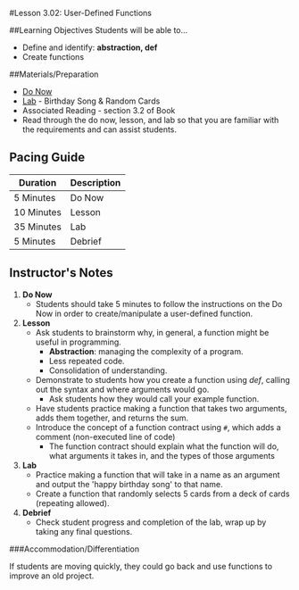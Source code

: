 #Lesson 3.02: User-Defined Functions

##Learning Objectives
Students will be able to... 
* Define and identify: **abstraction, def**
* Create functions

##Materials/Preparation
* [Do Now]
* [Lab] - Birthday Song & Random Cards
* Associated Reading - section 3.2 of Book
* Read through the do now, lesson, and lab so that you are familiar with the requirements and can assist students.

## Pacing Guide
| **Duration**   | **Description** |
| ---------- | ----------- |
| 5 Minutes  | Do Now      |
| 10 Minutes | Lesson      |
| 35 Minutes | Lab         |
| 5 Minutes | Debrief  |

## Instructor's Notes
1. **Do Now**
    * Students should take 5 minutes to follow the instructions on the Do Now in order to create/manipulate a user-defined function.  
2. **Lesson**
    * Ask students to brainstorm why, in general, a function might be useful in programming.
        * **Abstraction**: managing the complexity of a program.
        * Less repeated code.
        * Consolidation of understanding.
    * Demonstrate to students how you create a function using *def*, calling out the syntax and where arguments would go.
        * Ask students how they would call your example function.
    * Have students practice making a function that takes two arguments, adds them together, and returns the sum. 
    * Introduce the concept of a function contract using `#`, which adds a comment (non-executed line of code)
        * The function contract should explain what the function will do, what arguments it takes in, and the types of those arguments
3. **Lab**
    * Practice making a function that will take in a name as an argument and output the 'happy birthday song' to that name. 
    * Create a function that randomly selects 5 cards from a deck of cards (repeating allowed).
4. **Debrief**
    * Check student progress and completion of the lab, wrap up by taking any final questions. 

###Accommodation/Differentiation

If students are moving quickly, they could go back and use functions to improve an old project.
  

[Do Now]:do_now.md
[Lab]:lab.md
